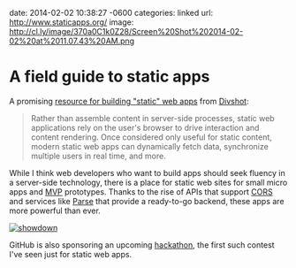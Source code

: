 date: 2014-02-02 10:38:27 -0600
categories: linked
url: http://www.staticapps.org/
image: http://cl.ly/image/370a0C1k0Z28/Screen%20Shot%202014-02-02%20at%2011.07.43%20AM.png

# A field guide to static apps

A promising [resource for building "static" web apps][guide] from [Divshot][]:

> Rather than assemble content in server-side processes, static web
> applications rely on the user's browser to drive interaction and content
> rendering. Once considered only useful for static content, modern static web
> apps can dynamically fetch data, synchronize multiple users in real time, and
> more. 

While I think web developers who want to build apps should seek fluency in a
server-side technology, there is a place for static web sites for small micro
apps and [MVP][] prototypes. Thanks to the rise of APIs that support [CORS][]
and services like [Parse][] that provide a ready-to-go backend, these apps are
more powerful than ever.

[![showdown][logo]][hackathon]

GitHub is also sponsoring an upcoming [hackathon][], the first such contest
I've seen just for static web apps.


[guide]: http://www.staticapps.org/
[Divshot]: http://divshot.io
[MVP]:http://en.wikipedia.org/wiki/Minimum_viable_product
[CORS]: http://en.wikipedia.org/wiki/Cross-origin_resource_sharing
[Parse]: https://parse.com/
[hackathon]: http://www.staticshowdown.com/
[logo]: http://cl.ly/image/0Q3P1I3Z071R/static-showdown-transparent-light.png

